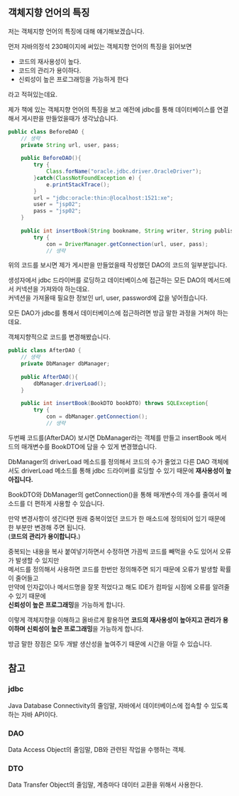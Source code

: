 ## 객체지향 언어의 특징

저는 객체지향 언어의 특징에 대해 얘기해보겠습니다.

먼저 자바의정석 230페이지에 써있는 객체지향 언어의 특징을 읽어보면
* 코드의 재사용성이 높다.
* 코드의 관리가 용이하다.
* 신뢰성이 높은 프로그래밍을 가능하게 한다

라고 적혀있는데요.

제가 책에 있는 객체지향 언어의 특징을 보고 예전에 jdbc를 통해 데이터베이스를 연결해서 게시판을 만들었을때가 생각났습니다.

```java
public class BeforeDAO {
    // 생략
    private String url, user, pass;
    
    public BeforeDAO(){
        try {
            Class.forName("oracle.jdbc.driver.OracleDriver");
        }catch(ClassNotFoundException e) {
            e.printStackTrace();
        }
        url = "jdbc:oracle:thin:@localhost:1521:xe";
        user = "jsp02";
        pass = "jsp02";
    }
    
    public int insertBook(String bookname, String writer, String publisher, int price) throws SQLException{
        try {
            con = DriverManager.getConnection(url, user, pass);
            // 생략
```

위의 코드를 보시면 제가 게시판을 만들었을때 작성했던 DAO의 코드의 일부분입니다.

생성자에서 jdbc 드라이버를 로딩하고 데이터베이스에 접근하는 모든 DAO의 메서드에서 커넥션을 가져와야 하는데요.   
커넥션을 가져올때 필요한 정보인 url, user, password에 값을 넣어줬습니다.

모든 DAO가 jdbc를 통해서 데이터베이스에 접근하려면 방금 말한 과정을 거쳐야 하는데요.

객체지향적으로 코드를 변경해봤습니다.

```java
public class AfterDAO {
    // 생략
    private DbManager dbManager;
    
    public AfterDAO(){
        dbManager.driverLoad();
    }
    
    public int insertBook(BookDTO bookDTO) throws SQLException{
        try {
            con = dbManager.getConnection();
            // 생략
```

두번째 코드를(AfterDAO) 보시면 DbManager라는 객체를 만들고 insertBook 메서드의 매개변수를 BookDTO에 담을 수 있게 변경했습니다.

DbManager의 driverLoad 메소드를 정의해서 코드의 수가 줄었고 다른 DAO 객체에서도 driverLoad 메소드를 통해
jdbc 드라이버를 로딩할 수 있기 때문에 **재사용성이 높아집니다.**

BookDTO와 DbManager의 getConnection()을 통해 매개변수의 개수를 줄여서 메소드를 더 편하게 사용할 수 있습니다.

만약 변경사항이 생긴다면 원래 중복이었던 코드가 한 매소드에 정의되어 있기 때문에 한 부분만 변경해 주면 됩니다.  
(**코드의 관리가 용이합니다.**)

중복되는 내용을 복사 붙여넣기하면서 수정하면 가끔씩 코드를 빼먹을 수도 있어서 오류가 발생할 수 있지만   
메서드를 정의해서 사용하면 코드를 한번만 정의해주면 되기 때문에 오류가 발생할 확률이 줄어들고  
만약에 인자값이나 메서드명을 잘못 적었다고 해도 IDE가 컴파일 시점에 오류를 알려줄 수 있기 때문에  
**신뢰성이 높은 프로그래밍**을 가능하게 합니다.

이렇게 객체지향을 이해하고 올바르게 활용하면 **코드의 재사용성이 높아지고 관리가 용이하며 신뢰성이 높은 프로그래밍**을 가능하게 합니다.

방금 말한 장점은 모두 개발 생산성을 높여주기 때문에 시간을 아낄 수 있습니다.

## 참고

### jdbc
Java Database Connectivity의 줄임말, 자바에서 데이터베이스에 접속할 수 있도록 하는 자바 API이다.

### DAO
Data Access Object의 줄임말, DB와 관련된 작업을 수행하는 객체.

### DTO
Data Transfer Object의 줄임말, 계층마다 데이터 교환을 위해서 사용한다.